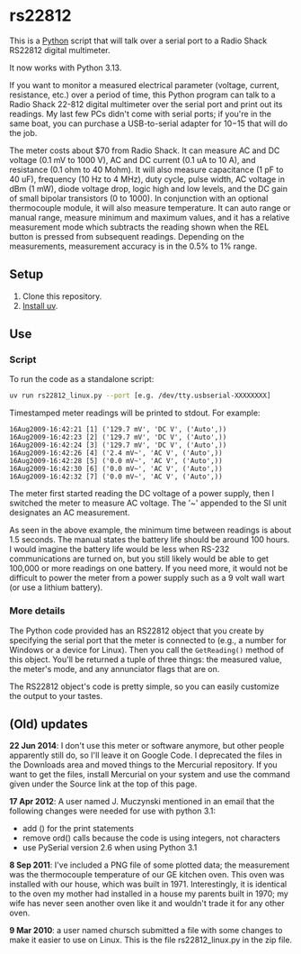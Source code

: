 # rs22812

This is a [Python](https://www.python.org/) script that will talk over a serial
port to a Radio Shack RS22812 digital multimeter.

It now works with Python 3.13.

If you want to monitor a measured electrical parameter (voltage,
current, resistance, etc.) over a period of time, this Python program
can talk to a Radio Shack 22-812 digital multimeter over the serial
port and print out its readings.  My last few PCs didn't come with
serial ports; if you're in the same boat, you can purchase a
USB-to-serial adapter for $10-$15 that will do the job.

The meter costs about $70 from Radio Shack.  It can measure AC and DC
voltage (0.1 mV to 1000 V), AC and DC current (0.1 uA to 10 A), and
resistance (0.1 ohm to 40 Mohm).  It will also measure capacitance (1
pF to 40 uF), frequency (10 Hz to 4 MHz), duty cycle, pulse width, AC
voltage in dBm (1 mW), diode voltage drop, logic high and low levels,
and the DC gain of small bipolar transistors (0 to 1000).  In
conjunction with an optional thermocouple module, it will also measure
temperature.  It can auto range or manual range, measure minimum and
maximum values, and it has a relative measurement mode which subtracts
the reading shown when the REL button is pressed from subsequent
readings.  Depending on the measurements, measurement accuracy is in
the 0.5% to 1% range.

## Setup

1. Clone this repository.
1. [Install uv](https://docs.astral.sh/uv/getting-started/installation/).

## Use

### Script

To run the code as a standalone script:

```bash
uv run rs22812_linux.py --port [e.g. /dev/tty.usbserial-XXXXXXXX]
```

Timestamped meter readings will be printed to stdout.  For example:

```
16Aug2009-16:42:21 [1] ('129.7 mV', 'DC V', ('Auto',))
16Aug2009-16:42:23 [2] ('129.7 mV', 'DC V', ('Auto',))
16Aug2009-16:42:24 [3] ('129.7 mV', 'DC V', ('Auto',))
16Aug2009-16:42:26 [4] ('2.4 mV~', 'AC V', ('Auto',))
16Aug2009-16:42:28 [5] ('0.0 mV~', 'AC V', ('Auto',))
16Aug2009-16:42:30 [6] ('0.0 mV~', 'AC V', ('Auto',))
16Aug2009-16:42:32 [7] ('0.0 mV~', 'AC V', ('Auto',))
```

The meter first started reading the DC voltage of a power supply, then
I switched the meter to measure AC voltage.  The '~' appended to the
SI unit designates an AC measurement.

As seen in the above example, the minimum time between readings is
about 1.5 seconds.  The manual states the battery life should be
around 100 hours.  I would imagine the battery life would be less when
RS-232 communications are turned on, but you still likely would be
able to get 100,000 or more readings on one battery.  If you need
more, it would not be difficult to power the meter from a power supply
such as a 9 volt wall wart (or use a lithium battery).

### More details

The Python code provided has an RS22812 object that you create by
specifying the serial port that the meter is connected to (e.g., a number
for Windows or a device for Linux).  Then you call the `GetReading()`
method of this object.  You'll be returned a tuple of three things:
the measured value, the meter's mode, and any annunciator flags that
are on.

The RS22812 object's code is pretty simple, so you can easily
customize the output to your tastes.

## (Old) updates

**22 Jun 2014**:  I don't use this meter or software anymore, but other
people apparently still do, so I'll leave it on Google Code.  I
deprecated the files in the Downloads area and moved things to the
Mercurial repository.  If you want to get the files, install Mercurial
on your system and use the command given under the Source link at the
top of this page.

**17 Apr 2012**:  A user named J. Muczynski mentioned in an email
that the following changes were needed for use with python 3.1:

  * add () for the print statements
  * remove ord() calls because the code is using integers, not
    characters
  * use PySerial version 2.6 when using Python 3.1

**8 Sep 2011**:  I've included a PNG file of some plotted data; the
measurement was the thermocouple temperature of our GE kitchen oven.
This oven was installed with our house, which was built in 1971.
Interestingly, it is identical to the oven my mother had installed in
a house my parents built in 1970; my wife has never seen another oven
like it and wouldn't trade it for any other oven.

**9 Mar 2010**:  a user named chursch submitted a file with some
changes to make it easier to use on Linux.  This is the file
rs22812_linux.py in the zip file.
